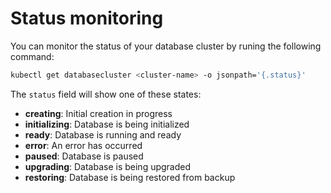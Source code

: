 # Status monitoring


You can monitor the status of your database cluster by runing the following command:

```sh
kubectl get databasecluster <cluster-name> -o jsonpath='{.status}'
```

The `status` field will show one of these states:

- **creating**: Initial creation in progress
- **initializing**: Database is being initialized
- **ready**: Database is running and ready
- **error**: An error has occurred
- **paused**: Database is paused
- **upgrading**: Database is being upgraded
- **restoring**: Database is being restored from backup




    










